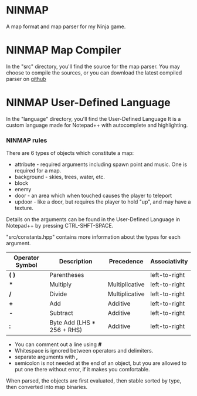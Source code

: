 # NINMAP
A map format and map parser for my Ninja game.

# NINMAP Map Compiler
In the "src" directory, you'll find the source for the map parser.
You may choose to compile the sources, or you can download the latest compiled parser on [github](https://github.com/EAVi/NINMAP/releases)

# NINMAP User-Defined Language
In the "language" directory, you'll find the User-Defined Language
It is a custom language made for Notepad++ with autocomplete and highlighting. 

### NINMAP rules

There are 6 types of objects which constitute a map:

* attribute - required arguments including spawn point and music. One is required for a map.
* background - skies, trees, water, etc.
* block
* enemy
* door - an area which when touched causes the player to teleport
* updoor - like a door, but requires the player to hold "up", and may have a texture.

Details on the arguments can be found in the User-Defined Language in Notepad++ by pressing CTRL-SHFT-SPACE.

"src/constants.hpp" contains more information about the types for each argument.

| Operator Symbol | Description | Precedence | Associativity |
| --- | --- | --- | --- |
| __( )__ | Parentheses | | left-to-right |
| __*__ | Multiply | Multiplicative | left-to-right |
| __/__ | Divide | Multiplicative | left-to-right |
| __+__ | Add | Additive| left-to-right |
| __-__ | Subtract | Additive| left-to-right |
| __:__ | Byte Add (LHS * 256 + RHS) | Additive | left-to-right |

* You can comment out a line using ___#___  
* Whitespace is ignored between operators and delimiters.
* separate arguments with ___,___
* semicolon is not needed at the end of an object, but you are allowed to put one there without error, if it makes you comfortable.

When parsed, the objects are first evaluated, then stable sorted by type, then converted into map binaries. 